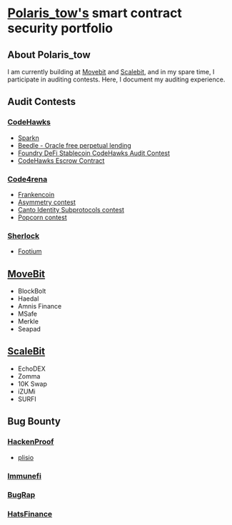 
# [Polaris_tow's](https://github.com/Polaristow) smart contract security portfolio
## About Polaris_tow
I am currently building at [Movebit](https://twitter.com/MoveBit_) and [Scalebit](https://twitter.com/scalebit_), and in my spare time, I participate in auditing contests. Here, I document my auditing experience.
## Audit Contests
### [CodeHawks](https://www.codehawks.com/)
- [Sparkn](https://www.codehawks.com/contests/cllcnja1h0001lc08z7w0orxx)
- [Beedle - Oracle free perpetual lending](https://www.codehawks.com/contests/clkbo1fa20009jr08nyyf9wbx)
- [Foundry DeFi Stablecoin CodeHawks Audit Contest](https://www.codehawks.com/contests/cljx3b9390009liqwuedkn0m0)
- [CodeHawks Escrow Contract](https://www.codehawks.com/contests/cljyfxlc40003jq082s0wemya)
### [Code4rena](https://code4rena.com/)
- [Frankencoin](https://code4rena.com/reports/2023-04-frankencoin)
- [Asymmetry contest](https://code4rena.com/reports/2023-03-asymmetry)
- [Canto Identity Subprotocols contest](https://code4rena.com/reports/2023-03-canto-identity)
- [Popcorn contest](https://code4rena.com/reports/2023-01-popcorn)
### [Sherlock](https://www.sherlock.xyz/)
- [Footium](https://audits.sherlock.xyz/contests/71)
## [MoveBit](https://www.movebit.xyz/)
- BlockBolt
- Haedal
- Amnis Finance
- MSafe
- Merkle
- Seapad
## [ScaleBit](https://www.scalebit.xyz/)
- EchoDEX
- Zomma
- 10K Swap
- iZUMi
- SURFI
## Bug Bounty
### [HackenProof](https://hackenproof.com/)
- [plisio](https://hackenproof.com/plisio/plisio)
### [Immunefi](https://immunefi.com/)
### [BugRap](https://bugrap.io/)
### [HatsFinance](https://hats.finance/)
